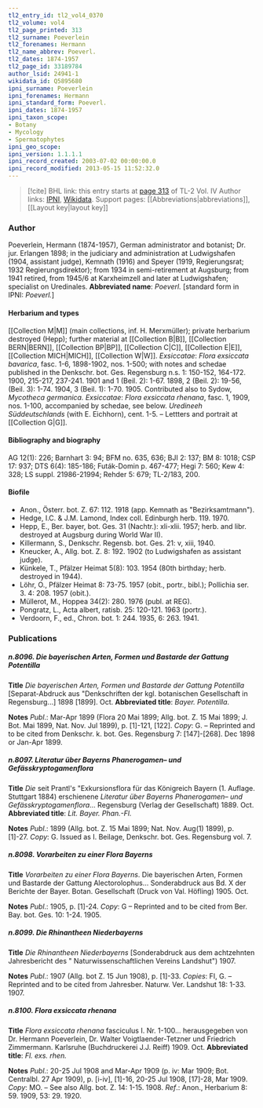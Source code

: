 ```yaml
---
tl2_entry_id: tl2_vol4_0370
tl2_volume: vol4
tl2_page_printed: 313
tl2_surname: Poeverlein
tl2_forenames: Hermann
tl2_name_abbrev: Poeverl.
tl2_dates: 1874-1957
tl2_page_id: 33189784
author_lsid: 24941-1
wikidata_id: Q5895680
ipni_surname: Poeverlein
ipni_forenames: Hermann
ipni_standard_form: Poeverl.
ipni_dates: 1874-1957
ipni_taxon_scope: 
- Botany
- Mycology
- Spermatophytes
ipni_geo_scope: 
ipni_version: 1.1.1.1
ipni_record_created: 2003-07-02 00:00:00.0
ipni_record_modified: 2013-05-15 11:52:32.0
---
```


> [!cite] BHL link: this entry starts at [page 313](https://www.biodiversitylibrary.org/page/33189784) of TL-2 Vol. IV
> Author links: [IPNI](https://www.ipni.org/a/24941-1), [Wikidata](https://www.wikidata.org/wiki/Q5895680). Support pages: [[Abbreviations|abbreviations]], [[Layout key|layout key]]

### Author

Poeverlein, Hermann (1874-1957), German administrator and botanist; Dr. jur. Erlangen 1898; in the judiciary and administration at Ludwigshafen (1904, assistant judge), Kemnath (1916) and Speyer (1919, Regierungsrat; 1932 Regierungsdirektor); from 1934 in semi-retirement at Augsburg; from 1941 retired, from 1945/6 at Karxheimzell and later at Ludwigshafen; specialist on Uredinales. 
**Abbreviated name**: *Poeverl.* \[standard form in IPNI: *Poeverl.*\]

#### Herbarium and types

[[Collection M|M]] (main collections, inf. H. Merxmüller); private herbarium destroyed (Hepp); further material at [[Collection B|B]], [[Collection BERN|BERN]], [[Collection BP|BP]], [[Collection C|C]], [[Collection E|E]], [[Collection MICH|MICH]], [[Collection W|W]].
*Exsiccatae*: *Flora exsiccata bavarica*, fasc. 1-6, 1898-1902, nos. 1-500; with notes and schedae published in the Denkschr. bot. Ges. Regensburg n.s. 1: 150-152, 164-172. 1900, 215-217, 237-241. 1901 and 1 (Beil. 2): 1-67. 1898, 2 (Beil. 2): 19-56, (Beil. 3): 1-74. 1904, 3 (Beil. 1): 1-70. 1905. Contributed also to Sydow, *Mycotheca germanica. Exsiccatae*: *Flora exsiccata rhenana*, fasc. 1, 1909, nos. 1-100, accompanied by schedae, see below. *Uredineeh Süddeutschlands* (with E. Eichhorn), cent. 1-5. – Lettters and portrait at [[Collection G|G]].

#### Bibliography and biography

AG 12(1): 226; Barnhart 3: 94; BFM no. 635, 636; BJI 2: 137; BM 8: 1018; CSP 17: 937; DTS 6(4): 185-186; Futák-Domin p. 467-477; Hegi 7: 560; Kew 4: 328; LS suppl. 21986-21994; Rehder 5: 679; TL-2/183, 200.

#### Biofile

- Anon., Österr. bot. Z. 67: 112. 1918 (app. Kemnath as "Bezirksamtmann").
- Hedge, I.C. & J.M. Lamond, Index coll. Edinburgh herb. 119. 1970.
- Hepp, E., Ber. bayer, bot. Ges. 31 (Nachtr.): xli-xlii. 1957; herb. and libr. destroyed at Augsburg during World War II).
- Killermann, S., Denkschr. Regensb. bot. Ges. 21: v, xiii, 1940.
- Kneucker, A., Allg. bot. Z. 8: 192. 1902 (to Ludwigshafen as assistant judge).
- Künkele, T., Pfälzer Heimat 5(8): 103. 1954 (80th birthday; herb. destroyed in 1944).
- Löhr, O., Pfälzer Heimat 8: 73-75. 1957 (obit., portr., bibl.); Pollichia ser. 3. 4: 208. 1957 (obit.).
- Müllerot, M., Hoppea 34(2): 280. 1976 (publ. at REG).
- Pongratz, L., Acta albert, ratisb. 25: 120-121. 1963 (portr.).
- Verdoorn, F., ed., Chron. bot. 1: 244. 1935, 6: 263. 1941.

### Publications

##### n.8096. Die bayerischen Arten, Formen und Bastarde der Gattung Potentilla

**Title**
*Die bayerischen Arten, Formen und Bastarde der Gattung Potentilla* \[Separat-Abdruck aus "Denkschriften der kgl. botanischen Gesellschaft in Regensburg...\] 1898 \[1899\]. Oct.
**Abbreviated title**: *Bayer. Potentilla*.

**Notes**
*Publ*.: Mar-Apr 1899 (Flora 20 Mai 1899; Allg. bot. Z. 15 Mai 1899; J. Bot. Mai 1899, Nat. Nov. Jul 1899), p. \[1\]-121, \[122\]. *Copy*: G. – Reprinted and to be cited from Denkschr. k. bot. Ges. Regensburg 7: \[147\]-\[268\]. Dec 1898 or Jan-Apr 1899.

##### n.8097. Literatur über Bayerns Phanerogamen– und Gefässkryptogamenflora

**Title**
*Die* seit Prantl's "Exkursionsflora für das Königreich Bayern (1. Auflage. Stuttgart 1884) erschienene *Literatur über Bayerns Phanerogamen– und Gefässkryptogamenflora*... Regensburg (Verlag der Gesellschaft) 1889. Oct.
**Abbreviated title**: *Lit. Bayer. Phan.-Fl.*

**Notes**
*Publ*.: 1899 (Allg. bot. Z. 15 Mai 1899; Nat. Nov. Aug(1) 1899), p. \[1\]-27. *Copy*: G. Issued as I. Beilage, Denkschr. bot. Ges. Regensburg vol. 7.

##### n.8098. Vorarbeiten zu einer Flora Bayerns

**Title**
*Vorarbeiten zu einer Flora Bayerns*. Die bayerischen Arten, Formen und Bastarde der Gattung Alectorolophus... Sonderabdruck aus Bd. X der Berichte der Bayer. Botan. Gesellschaft (Druck von Val. Höfling) 1905. Oct.

**Notes**
*Publ*.: 1905, p. \[1\]-24. *Copy*: G – Reprinted and to be cited from Ber. Bay. bot. Ges. 10: 1-24. 1905.

##### n.8099. Die Rhinantheen Niederbayerns

**Title**
*Die Rhinantheen Niederbayerns* \[Sonderabdruck aus dem achtzehnten Jahresbericht des " Naturwissenschaftlichen Vereins Landshut") 1907.

**Notes**
*Publ*.: 1907 (Allg. bot Z. 15 Jun 1908), p. \[1\]-33. *Copies*: FI, G. – Reprinted and to be cited from Jahresber. Naturw. Ver. Landshut 18: 1-33. 1907.

##### n.8100. Flora exsiccata rhenana

**Title**
*Flora exsiccata rhenana* fasciculus I. Nr. 1-100... herausgegeben von Dr. Hermann Poeverlein, Dr. Walter Voigtlaender-Tetzner und Friedrich Zimmermann. Karlsruhe (Buchdruckerei J.J. Reiff) 1909. Oct.
**Abbreviated title**: *Fl. exs. rhen.*

**Notes**
*Publ*.: 20-25 Jul 1908 and Mar-Apr 1909 (p. iv: Mar 1909; Bot. Centralbl. 27 Apr 1909), p. \[i-iv\], \[1\]-16, 20-25 Jul 1908, \[17\]-28, Mar 1909. *Copy*: MO. – See also Allg. bot. Z. 14: 1-15. 1908.
*Ref*.: Anon., Herbarium 8: 59. 1909, 53: 29. 1920.

